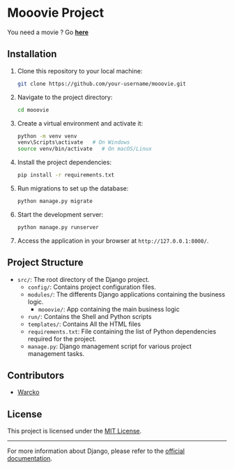 # Mooovie Project

You need a movie ? Go [**here**](https://idonthavednsalready.com)

## Installation

1. Clone this repository to your local machine:

   ```bash
   git clone https://github.com/your-username/mooovie.git
   ```

2. Navigate to the project directory:

   ```bash
   cd mooovie
   ```

3. Create a virtual environment and activate it:

   ```bash
   python -m venv venv
   venv\Scripts\activate   # On Windows
   source venv/bin/activate   # On macOS/Linux
   ```

4. Install the project dependencies:

   ```bash
   pip install -r requirements.txt
   ```

5. Run migrations to set up the database:

   ```bash
   python manage.py migrate
   ```

6. Start the development server:

   ```bash
   python manage.py runserver
   ```

7. Access the application in your browser at `http://127.0.0.1:8000/`.

## Project Structure

- `src/`: The root directory of the Django project.
  - `config/`: Contains project configuration files.
  - `modules/`: The differents Django applications containing the business logic.
    - `mooovie/`: App containing the main business logic
  - `run/`: Contains the Shell and Python scripts
  - `templates/`: Contains All the HTML files 
  - `requirements.txt`: File containing the list of Python dependencies required for the project.
  - `manage.py`: Django management script for various project management tasks.

## Contributors

- [Warcko](https://github.com/Warckoooooo)

## License

This project is licensed under the [MIT License](LICENSE).

---

For more information about Django, please refer to the [official documentation](https://docs.djangoproject.com/).